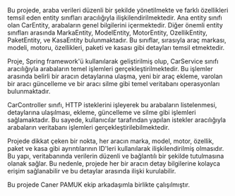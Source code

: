 Bu projede, araba verileri düzenli bir şekilde yönetilmekte ve farklı özellikleri temsil eden entity sınıfları aracılığıyla ilişkilendirilmektedir. 
Ana entity sınıfı olan CarEntity, arabaların genel bilgilerini içermektedir. Diğer önemli entity sınıfları arasında MarkaEntity, ModelEntity, MotorEntity, OzellikEntity, PaketEntity, ve KasaEntity bulunmaktadır.
Bu sınıflar, sırasıyla araç markası, modeli, motoru, özellikleri, paketi ve kasası gibi detayları temsil etmektedir.

Proje, Spring framework'ü kullanılarak geliştirilmiş olup, CarService sınıfı aracılığıyla arabaların temel işlemleri gerçekleştirilmektedir.
Bu işlemler arasında belirli bir aracın detaylarına ulaşma, yeni bir araç ekleme, varolan bir aracı güncelleme ve bir aracı silme gibi temel
veritabanı operasyonları bulunmaktadır.

CarController sınıfı, HTTP isteklerini işleyerek bu arabaların listelenmesi, detaylarına ulaşılması, ekleme, güncelleme ve silme gibi işlemleri sağlamaktadır.
Bu sayede, kullanıcılar tarafından yapılan istekler aracılığıyla arabaların veritabanı işlemleri gerçekleştirilebilmektedir.

Projede dikkat çeken bir nokta, her aracın marka, model, motor, özellik, paket ve kasa gibi ayrıntılarının ID'leri kullanılarak ilişkilendirilmiş olmasıdır.
Bu yapı, veritabanında verilerin düzenli ve bağlantılı bir şekilde tutulmasına olanak sağlar. Bu nedenle, projede her bir aracın detay bilgilerine kolayca erişim 
sağlanabilir ve bu detaylar arasında ilişki kurulabilir. 


Bu projede Caner PAMUK ekip arkadaşımla birlikte çalışılmıştır.
